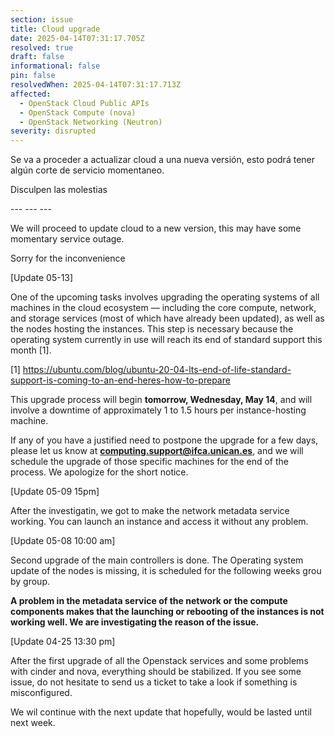 ```yaml
---
section: issue
title: Cloud upgrade
date: 2025-04-14T07:31:17.705Z
resolved: true
draft: false
informational: false
pin: false
resolvedWhen: 2025-04-14T07:31:17.713Z
affected:
  - OpenStack Cloud Public APIs
  - OpenStack Compute (nova)
  - OpenStack Networking (Neutron)
severity: disrupted
---
```

Se va a proceder a actualizar cloud a una nueva versión, esto podrá tener algún corte de servicio momentaneo.

Disculpen las molestias

\-﻿-- --- ---

We will proceed to update cloud to a new version, this may have some momentary service outage.

Sorry for the inconvenience

\[Update 05-13]

One of the upcoming tasks involves upgrading the operating systems of all machines in the cloud ecosystem — including the core compute, network, and storage services (most of which have already been updated), as well as the nodes hosting the instances. This step is necessary because the operating system currently in use will reach its end of standard support this month \[1].

\[1] <https://ubuntu.com/blog/ubuntu-20-04-lts-end-of-life-standard-support-is-coming-to-an-end-heres-how-to-prepare>

This upgrade process will begin **tomorrow, Wednesday, May 14**, and will involve a downtime of approximately 1 to 1.5 hours per instance-hosting machine.

If any of you have a justified need to postpone the upgrade for a few days, please let us know at **[computing.support@ifca.unican.es](<>)**, and we will schedule the upgrade of those specific machines for the end of the process. We apologize for the short notice.

\[Update 05-09 15pm] 

After the investigatin, we got to make the network metadata service working. You can launch an instance and access it without any problem. 

\[Update 05-08 10:00 am]

Second upgrade of the main controllers is done. The Operating system update of the nodes is missing, it is scheduled for the following weeks grou by group. 

**A problem in the metadata service of the network or the compute components makes that the launching or rebooting of the instances is not working well. We are investigating the reason of the issue.** 

\[Update 04-25 13:30 pm]

After the first upgrade of all the Openstack services and some problems with cinder and nova, everything should be stabilized. If you see some issue, do not hesitate to send us a ticket to take a look if something is misconfigured. 

We wil continue with the next update that hopefully, would be lasted until next week.